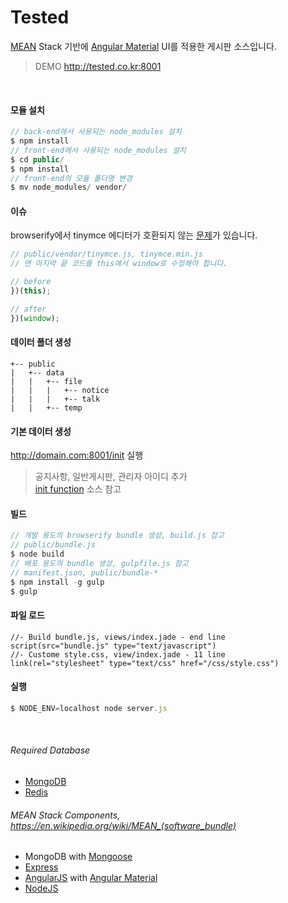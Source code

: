 # Tested
[MEAN](https://en.wikipedia.org/wiki/MEAN_(software_bundle)) Stack 기반에 [Angular Material](https://material.angularjs.org) UI를 적용한 게시판 소스입니다.
> DEMO http://tested.co.kr:8001

<br/>

#### 모듈 설치
```javascript
// back-end에서 사용되는 node_modules 설치
$ npm install
// front-end에서 사용되는 node_modules 설치
$ cd public/
$ npm install
// front-end의 모듈 폴더명 변경
$ mv node_modules/ vendor/
```

#### 이슈
browserify에서 tinymce 에디터가 호환되지 않는 [문제](https://github.com/tinymce/tinymce-dist/issues/11#issuecomment-148003131)가 있습니다.
```javascript
// public/vendor/tinymce.js, tinymce.min.js
// 맨 마지막 끝 코드를 this에서 window로 수정해야 합니다.

// before
})(this);

// after
})(window);
```

#### 데이터 폴더 생성
```
+-- public
|   +-- data
|   |   +-- file
|   |   |   +-- notice
|   |   |   +-- talk
|   |   +-- temp
```

#### 기본 데이터 생성
http://domain.com:8001/init 실행
> 공지사항, 일반게시판, 관리자 아이디 추가<br/>
> [init function](server/controllers/index.js#L27) 소스 참고

#### 빌드
```javascript
// 개발 용도의 browserify bundle 생성, build.js 참고
// public/bundle.js
$ node build
// 배포 용도의 bundle 생성, gulpfile.js 참고
// manifest.json, public/bundle-*
$ npm install -g gulp
$ gulp
```

#### 파일 로드
```jade
//- Build bundle.js, views/index.jade - end line
script(src="bundle.js" type="text/javascript")
//- Custome style.css, view/index.jade - 11 line
link(rel="stylesheet" type="text/css" href="/css/style.css")
```

#### 실행
```javascript
$ NODE_ENV=localhost node server.js
```
<br/>

###### Required Database
* [MongoDB](https://www.mongodb.org)
* [Redis](http://www.redis.io)


###### MEAN Stack Components, https://en.wikipedia.org/wiki/MEAN_(software_bundle)
* MongoDB with [Mongoose](http://mongoosejs.com)
* [Express](http://expressjs.com)
* [AngularJS](https://angularjs.org) with [Angular Material](https://material.angularjs.org)
* [NodeJS](https://nodejs.org)
